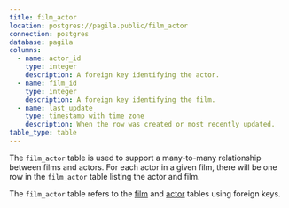 ```yaml
---
title: film_actor
location: postgres://pagila.public/film_actor
connection: postgres
database: pagila
columns:
  - name: actor_id
    type: integer
    description: A foreign key identifying the actor.
  - name: film_id
    type: integer
    description: A foreign key identifying the film.
  - name: last_update
    type: timestamp with time zone
    description: When the row was created or most recently updated.
table_type: table
---
```

The `film_actor` table is used to support a many-to-many relationship between films and actors. For each actor in a given film, there will be one row in the `film_actor` table listing the actor and film.

The `film_actor` table refers to the [film](/postgres/pagila/film) and [actor](/postgres/pagila/actor) tables using foreign keys.
